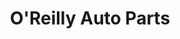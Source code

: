 ---
title: "O'Reilly Auto Parts"
url: /portland/oreilly-auto-parts-southeast-powell-boulevard/
shop: car parts
---